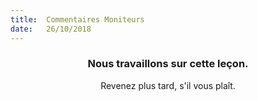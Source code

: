 ```yaml
---
title:  Commentaires Moniteurs
date:   26/10/2018
---
```


### <center>Nous travaillons sur cette leçon.</center>
<center>Revenez plus tard, s'il vous plaît.</center>